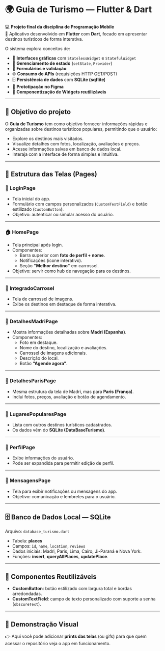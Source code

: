 # 🌍 Guia de Turismo — Flutter & Dart  

💻 **Projeto final da disciplina de Programação Mobile**  
📱 Aplicativo desenvolvido em **Flutter** com **Dart**, focado em apresentar destinos turísticos de forma interativa.  

O sistema explora conceitos de:  
- 🎨 **Interfaces gráficas** com `StatelessWidget` e `StatefulWidget`  
- 🔄 **Gerenciamento de estado** (`setState`, `Provider`)  
- 📝 **Formulários e validação**  
- 🌐 **Consumo de APIs** (requisições HTTP GET/POST)  
- 🗄️ **Persistência de dados** com **SQLite (sqflite)**  
- 🎯 **Prototipação no Figma**  
- 🧩 **Componentização de Widgets reutilizáveis**  

---

## 🚀 Objetivo do projeto  
O **Guia de Turismo** tem como objetivo fornecer informações rápidas e organizadas sobre destinos turísticos populares, permitindo que o usuário:  
- Explore os destinos mais visitados.  
- Visualize detalhes com fotos, localização, avaliações e preços.  
- Acesse informações salvas em banco de dados local.  
- Interaja com a interface de forma simples e intuitiva.  

---

## 📂 Estrutura das Telas (Pages)  

### 🔑 **LoginPage**  
- Tela inicial do app.  
- Formulário com campos personalizados (`CustomTextField`) e botão estilizado (`CustomButton`).  
- Objetivo: autenticar ou simular acesso do usuário.  

---

### 🏠 **HomePage**  
- Tela principal após login.  
- Componentes:  
  - Barra superior com **foto de perfil + nome**.  
  - Notificações (ícone interativo).  
  - Seção **"Melhor destino"** em carrossel.  
- Objetivo: servir como hub de navegação para os destinos.  

---

### 🎡 **IntegradoCarrosel**  
- Tela de carrossel de imagens.  
- Exibe os destinos em destaque de forma interativa.  

---

### 🏰 **DetalhesMadriPage**  
- Mostra informações detalhadas sobre **Madri (Espanha)**.  
- Componentes:  
  - Foto em destaque.  
  - Nome do destino, localização e avaliações.  
  - Carrossel de imagens adicionais.  
  - Descrição do local.  
  - Botão **“Agende agora”**.  

---

### 🗼 **DetalhesParisPage**  
- Mesma estrutura da tela de Madri, mas para **Paris (França)**.  
- Inclui fotos, preços, avaliação e botão de agendamento.  

---

### 📍 **LugaresPopularesPage**  
- Lista com outros destinos turísticos cadastrados.  
- Os dados vêm do **SQLite (DataBaseTurismo)**.  

---

### 👤 **PerfilPage**  
- Exibe informações do usuário.  
- Pode ser expandida para permitir edição de perfil.  

---

### 💬 **MensagensPage**  
- Tela para exibir notificações ou mensagens do app.  
- Objetivo: comunicação e lembretes para o usuário.  

---

## 🗄️ Banco de Dados Local — SQLite  
Arquivo: `database_turismo.dart`  
- Tabela: **places**  
- Campos: `id`, `name`, `location`, `reviews`  
- Dados iniciais: Madri, Paris, Lima, Cairo, Ji-Paraná e Nova York.  
- Funções: **insert**, **queryAllPlaces**, **updatePlace**.  

---

## 🧩 Componentes Reutilizáveis  
- **CustomButton**: botão estilizado com largura total e bordas arredondadas.  
- **CustomTextField**: campo de texto personalizado com suporte a senha (`obscureText`).  

---

## 📸 Demonstração Visual  
👉 Aqui você pode adicionar **prints das telas** (ou gifs) para que quem acessar o repositório veja o app em funcionamento.  


